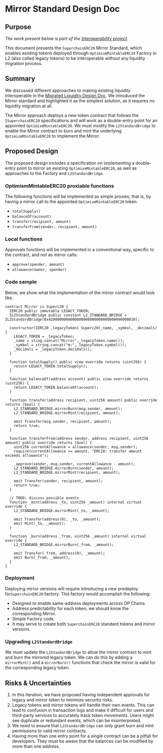 # Mirror Standard Design Doc

## Purpose

_The work present below is part of the [Interoperability project](https://github.com/ethereum-optimism/optimism/issues/10899)._

This document presents the `SuperchainERC20` Mirror Standard, which enables existing tokens deployed through `OptimismMintableERC20` Factory in L2 (also called legacy tokens) to be interoperable without any liquidity migration process.

## Summary

We discussed different approaches to making existing liquidity interoperable in the [Migrated Liquidity Design Doc](https://github.com/ethereum-optimism/design-docs/pull/35). We introduced the Mirror standard and highlighted it as the simplest solution, as it requires no liquidity migration at all.

The Mirror approach deploys a new token contract that follows the `ISuperchainERC20` specifications and will work as a double-entry point for an appointed `OptimismMintableERC20`. We must modify the `L2StandardBridge` to enable the Mirror contract to burn and mint the underlying `OptimismMintableERC20` to implement the Mirror.

## Proposed Design

The proposed design includes a specification on implementing a double-entry point to mirror an existing `OptimismMintableERC20`, as well as approaches to the Factory and `L2StandardBridge`.

### OptimismMintableERC20 proxiable functions

The following functions will be implemented as simple proxies, that is, by having a mirror call to the appointed `OptimismMintableERC20` token:

- `totalSupply()`
- `balanceOf(account)`
- `transfer(recipient, amount)`
- `transferFrom(sender, recipient, amount)`

### Local functions

Approvals functions will be implemented in a conventional way, specific to the contract, and not as mirror calls:

- `approve(spender, amount)`
- `allowance(owner, spender)`

### Code sample

Below, we show what the implementation of the mirror contract would look like.

```solidity
contract Mirror is Superc20 {
  IERC20 public immutable LEGACY_TOKEN;
  IL2StandardBridge public constant L2_STANDARD_BRIDGE = IL2StandardBridge(0x4200000000000000000000000000000000000010);

  constructor(IERC20 _legacyToken) Superc20(_name, _symbol, _decimals) {
    LEGACY_TOKEN = _legacyToken;
    _name = sting.concat("Mirror",_legacyToken.name());
    _symbol = string.concat("m:",_legacyToken.symbol());
    _decimals = _legacyToken.decimals();
  }

  function totalSupply() public view override returns (uint256) {
    return LEGACY_TOKEN.totalSupply();
  }

  function balanceOf(address account) public view override returns (uint256) {
    return LEGACY_TOKEN.balanceOf(account);
  }

  function transfer(address recipient, uint256 amount) public override returns (bool) {
    L2_STANDARD_BRIDGE.mirrorBurn(msg.sender, amount);
    L2_STANDARD_BRIDGE.mirrorMint(recipient, amount);

    emit Transfer(msg.sender, recipient, amount);
    return true;
  }

  function transferFrom(address sender, address recipient, uint256 amount) public override returns (bool) {
    uint256 currentAllowance = allowance(sender, msg.sender);
    require(currentAllowance >= amount, "ERC20: transfer amount exceeds allowance");

    _approve(sender, msg.sender, currentAllowance - amount);
    L2_STANDARD_BRIDGE.mirrorBurn(sender, amount);
    L2_STANDARD_BRIDGE.mirrorMint(recipient, amount);

    emit Transfer(sender, recipient, amount);
    return true;
  }

  // TODO: discuss possible events
  function _mint(address _to, uint256 _amount) internal virtual override {
    L2_STANDARD_BRIDGE.mirrorMint(_to, _amount);

    emit Transfer(address(0), _to, _amount);
    emit Mint(_to, _amount);
  }

  function _burn(address _from, uint256 _amount) internal virtual override {
    L2_STANDARD_BRIDGE.mirrorBurn(_from, _amount);

    emit Transfer(_from, address(0), _amount);
    emit Burn(_from, _amount);
  }
}
```

### Deployment

Deploying mirror versions will require introducing a new predeploy for`SuperchainERC20` factory. This factory would accomplish the following:

- Designed to enable same-address deployments across OP Chains.
- Address predictability for each token, we should know the corresponding Mirror.
- Simple Factory code.
- It may serve to create both `SuperchainERC20` standard tokens and mirror versions.

### Upgrading `L2StandardBridge`

We must update the `L2StandardBridge` to allow the mirror contract to mint and burn the mirrored legacy token. We can do this by adding a `mirrorMint()` and a `mirrorBurn()` functions that check the mirror is valid for the corresponding legacy token.

## Risks & Uncertainties

1. In this iteration, we have proposed having independent approvals for legacy and mirror token to minimize security risks.
2. Legacy tokens and mirror tokens will handle their own events. This can lead to confusion in transaction logs and make it difficult for users and third-party services to accurately track token movements. Users might see duplicate or redundant events, which can be misinterpreted.
3. We need to ensure that `L2StandardBridge` can only grant burn and mint permissions to valid mirror contracts.
4. Having more than one entry point for a single contract can be a pitfall for developers. They must be aware that the balances can be modified by more than one address.
